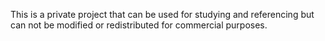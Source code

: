 This is a private project that can be used for studying and referencing but can not be modified or redistributed for commercial purposes.

